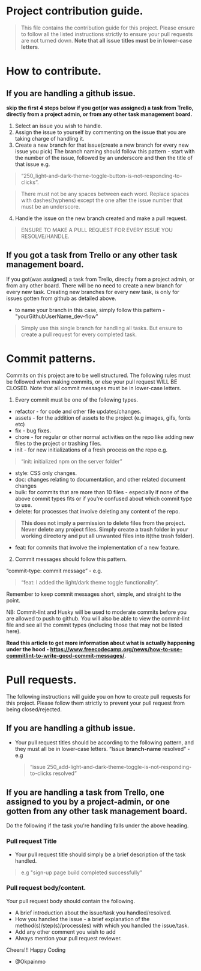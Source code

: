 <h1>Project contribution guide.</h1>

> This file contains the contribution guide for this project. Please ensure to follow all the listed instructions strictly to ensure your pull requests are not turned down. **Note that all issue titles must be in lower-case letters**.

# How to contribute.

## If you are handling a github issue.

**skip the first 4 steps below if you got(or was assigned) a task from Trello, directly from a project admin, or from any other task management board.**

1. Select an issue you wish to handle.
2. Assign the issue to yourself by commenting on the issue that you are taking charge of handling it.
3. Create a new branch for that issue(create a new branch for every new issue you pick) The branch naming should follow this pattern - start with the number of the issue, followed by an underscore and then the title of that issue e.g.

> “250_light-and-dark-theme-toggle-button-is-not-responding-to-clicks”.

> There must not be any spaces between each word. Replace spaces with dashes(hyphens) except the one after the issue number that must be an underscore.

4. Handle the issue on the new branch created and make a pull request.

> ENSURE TO MAKE A PULL REQUEST FOR EVERY ISSUE YOU RESOLVE/HANDLE.

## If you got a task from Trello or any other task management board.

If you got(was assigned) a task from Trello, directly from a project admin, or from any other board. There will be no need to create a new branch for every new task. Creating new branches for every new task, is only for issues gotten from github as detailed above.

- to name your branch in this case, simply follow this pattern - "yourGithubUserName_dev-flow"

> Simply use this single branch for handling all tasks. But ensure to create a pull request for every completed task.

# Commit patterns.

Commits on this project are to be well structured. The following rules must be followed when making commits, or else your pull request WILL BE CLOSED. Note that all commit messages must be in lower-case letters.

1. Every commit must be one of the following types.

- refactor - for code and other file updates/changes.
- assets - for the addition of assets to the project (e.g images, gifs, fonts etc)
- fix - bug fixes.
- chore - for regular or other normal activities on the repo like adding new files to the project or trashing files.
- init - for new initializations of a fresh process on the repo e.g.

> “init: initialized npm on the server folder”

- style: CSS only changes.
- doc: changes relating to documentation, and other related document changes
- bulk: for commits that are more than 10 files - especially if none of the above commit types fits or if you're confused about which commit type to use.
- delete: for processes that involve deleting any content of the repo.

> **This does not imply a permission to delete files from the project. Never delete any project files. Simply create a trash folder in your working directory and put all unwanted files into it(the trash folder)**.

- feat: for commits that involve the implementation of a new feature.

2. Commit messages should follow this pattern.

“commit-type: commit message” - e.g.

> “feat: I added the light/dark theme toggle functionality”. 

Remember to keep commit messages short, simple, and straight to the point.

NB: Commit-lint and Husky will be used to moderate commits before you are allowed to push to github. You will also be able to view the commit-lint file and see all the commit types (including those that may not be listed here).

**Read this article to get more information about what is actually happening under the hood - https://www.freecodecamp.org/news/how-to-use-commitlint-to-write-good-commit-messages/**.

# Pull requests.

The following instructions will guide you on how to create pull requests for this project. Please follow them strictly to prevent your pull request from being closed/rejected.

## If you are handling a github issue.

- Your pull request titles should be according to the following pattern, and they must all be in lower-case letters.
  “Issue **branch-name** resolved” - e.g

  > “issue 250_add-light-and-dark-theme-toggle-is-not-responding-to-clicks resolved”

## If you are handling a task from Trello, one assigned to you by a project-admin, or one gotten from any other task management board.

Do the following if the task you're handling falls under the above heading.

### Pull request Title

- Your pull request title should simply be a brief description of the task handled.

> e.g "sign-up page build completed successfully"

### Pull request body/content.

Your pull request body should contain the following.

- A brief introduction about the issue/task you handled/resolved.
- How you handled the issue - a brief explanation of the method(s)/step(s)/process(es) with which you handled the issue/task.
- Add any other comment you wish to add
- Always mention your pull request reviewer.

Cheers!!!
Happy Coding

- @Okpainmo
